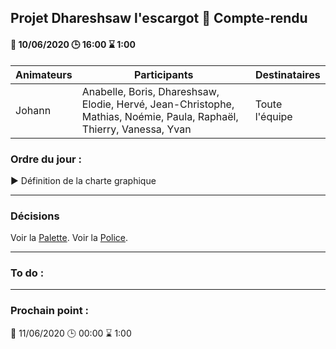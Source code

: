 ## Projet Dhareshsaw l'escargot :snail: Compte-rendu

#### :date: 10/06/2020 :clock3: 16:00 :hourglass: 1:00

| Animateurs | Participants | Destinataires |
| --- | --- | --- |
| Johann | Anabelle, Boris, Dhareshsaw, Elodie, Hervé, Jean-Christophe, Mathias, Noémie, Paula, Raphaël, Thierry, Vanessa, Yvan | Toute l'équipe |

### Ordre du jour :
:arrow_forward: Définition de la charte graphique

***
### Décisions 
Voir la [Palette](https://github.com/myclouet/DevMultiSupport/blob/develop/documents/IHM/Palette.JPG).
Voir la [Police](https://github.com/myclouet/DevMultiSupport/blob/develop/documents/IHM/Police.JPG).

***
### To do : 

***
### Prochain point :
:date: 11/06/2020 :clock3: 00:00 :hourglass: 1:00
